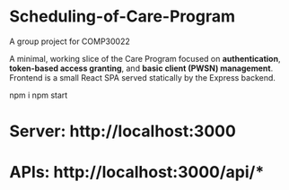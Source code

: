 # Scheduling-of-Care-Program

A group project for COMP30022

A minimal, working slice of the Care Program focused on **authentication**, **token-based access granting**, and **basic client (PWSN) management**.  
Frontend is a small React SPA served statically by the Express backend.

npm i
npm start

# Server: http://localhost:3000

# APIs: http://localhost:3000/api/\*
